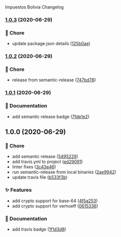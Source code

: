 Impuestos Bolivia Changelog

### [1.0.3](https://github.com/nearshorecode/impuestos-bo/compare/v1.0.2...v1.0.3) (2020-06-29)


### :wrench: Chore

* update package.json details ([125b0ae](https://github.com/nearshorecode/impuestos-bo/commit/125b0aed38a5be16afd6a0219e83682d1a640041))

### [1.0.2](https://github.com/nearshorecode/impuestos-bo/compare/v1.0.1...v1.0.2) (2020-06-29)


### :wrench: Chore

* release from semantic-release ([747bd78](https://github.com/nearshorecode/impuestos-bo/commit/747bd7832e2da6e33990fdd7a428b9b983691055))

### [1.0.1](https://github.com/nearshorecode/impuestos-bo/compare/v1.0.0...v1.0.1) (2020-06-29)


### :memo: Documentation

* add semantic release badge ([7fde1e2](https://github.com/nearshorecode/impuestos-bo/commit/7fde1e229466a455364aab0b2461d27d8e1f4c5f))

## 1.0.0 (2020-06-29)


### :wrench: Chore

* add semantic release ([5495229](https://github.com/nearshorecode/impuestos-bo/commit/5495229e0be0de02c949de33ec02b5605ef9b4c3))
* add travis.yml to project ([ed29091](https://github.com/nearshorecode/impuestos-bo/commit/ed2909111afda5a21a8d0ccb58cbe8449bdf4f62))
* linter fixes ([3c43e46](https://github.com/nearshorecode/impuestos-bo/commit/3c43e4614fc60a952fc859af03bac31fd6eb59d3))
* run semantic-release from local binaries ([2ae9942](https://github.com/nearshorecode/impuestos-bo/commit/2ae9942cf388c67bbc398306dcc09815c4c1ef7b))
* update travis file ([b533f3b](https://github.com/nearshorecode/impuestos-bo/commit/b533f3b6cf7d302777c86046e0fb6e897e07fa93))


### :sparkles: Features

* add crypto support for base-64 ([4f5a253](https://github.com/nearshorecode/impuestos-bo/commit/4f5a2538c94ef08539512618213e9f6db74c2f05))
* add crypto support for verhoeff ([0615336](https://github.com/nearshorecode/impuestos-bo/commit/0615336ed897528a91116b6dbae5c7a5230acab8))


### :memo: Documentation

* add travis badge ([1f1d3d8](https://github.com/nearshorecode/impuestos-bo/commit/1f1d3d88fbb0212aca5ab877d070a2b2b9a077d4))
